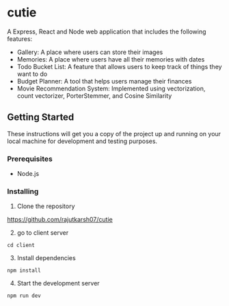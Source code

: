 # cutie

A Express, React and Node web application that includes the following features:

- Gallery: A place where users can store their images
- Memories: A place where users have all their memories with dates
- Todo Bucket List: A feature that allows users to keep track of things they want to do
- Budget Planner: A tool that helps users manage their finances
- Movie Recommendation System: Implemented using vectorization, count vectorizer, PorterStemmer, and Cosine Similarity

## Getting Started

These instructions will get you a copy of the project up and running on your local machine for development and testing purposes.

### Prerequisites

- Node.js

### Installing

1. Clone the repository

https://github.com/rajutkarsh07/cutie

2. go to client server

```
cd client
```

3. Install dependencies

```
npm install
```

4. Start the development server

```
npm run dev
```

